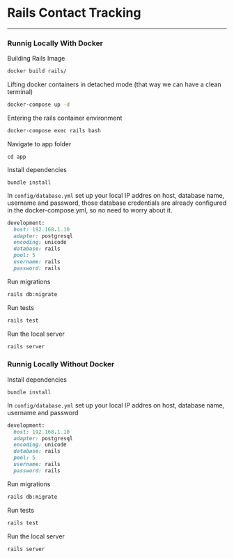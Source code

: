 # Rails Contact Tracking
---
### Runnig Locally With Docker

Building Rails Image
```bash
docker build rails/
```
Lifting docker containers in detached mode (that way we can have a clean terminal)
```bash
docker-compose up -d
```
Entering the rails container environment
```bash
docker-compose exec rails bash
```
Navigate to app folder
```
cd app
```
Install dependencies
```
bundle install
```
In ```config/database.yml``` set up your local IP addres on host, database name, username and password, those database credentials are already configured in the docker-compose.yml, so no need to worry about it.
```ruby
development:
  host: 192.168.1.10
  adapter: postgresql
  encoding: unicode
  database: rails
  pool: 5
  username: rails
  password: rails
```
Run migrations
```bash
rails db:migrate
```
Run tests
```bash
rails test
```
Run the local server
```bash
rails server
```
### Runnig Locally Without Docker

Install dependencies
```
bundle install
```
In ```config/database.yml``` set up your local IP addres on host, database name, username and password
```ruby
development:
  host: 192.168.1.10
  adapter: postgresql
  encoding: unicode
  database: rails
  pool: 5
  username: rails
  password: rails
```
Run migrations
```bash
rails db:migrate
```
Run tests
```bash
rails test
```
Run the local server
```bash
rails server
```

